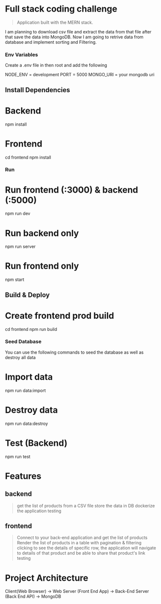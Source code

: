 # Full stack coding challenge

> Application built with the MERN stack.

I am planning to download csv file and extract the data from that file after that save the data into MongoDB. Now I am going to retrive data from database and implement sorting and Filtering.

### Env Variables

Create a .env file in then root and add the following

NODE_ENV = development
PORT = 5000
MONGO_URI = your mongodb uri

## Install Dependencies

# Backend

npm install

# Frontend

cd frontend
npm install

### Run

# Run frontend (:3000) & backend (:5000)

npm run dev

# Run backend only

npm run server

# Run frontend only

npm start

## Build & Deploy

# Create frontend prod build

cd frontend
npm run build

### Seed Database

You can use the following commands to seed the database as well as destroy all data

# Import data

npm run data:import

# Destroy data

npm run data:destroy

# Test (Backend)

npm run test

# Features

## backend

> get the list of products from a CSV file
> store the data in DB
> dockerize the application
> testing

## frontend

> Connect to your back-end application and get the list of products
> Render the list of products in a table with pagination \& filtering
> clicking to see the details of specific row, the application will navigate
> to details of that product and be able to share that product's link
> testing

# Project Architecture

Client(Web Browser) -> Web Server (Front End App) -> Back-End Server (Back End API) -> MongoDB

